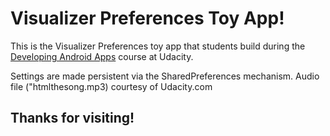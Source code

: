 # Visualizer Preferences Toy App!

This is the Visualizer Preferences toy app that students build during the [Developing Android Apps](https://www.udacity.com/course/new-android-fundamentals--ud851) course at Udacity.

Settings are made persistent via the SharedPreferences mechanism. Audio file ("htmlthesong.mp3) courtesy of Udacity.com

## Thanks for visiting!